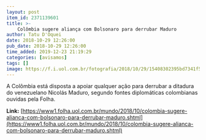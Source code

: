 ```yaml
---
layout: post
item_id: 2371139601
title: >-
    Colômbia sugere aliança com Bolsonaro para derrubar Maduro
author: Tatu D'Oquei
date: 2018-10-29 12:26:00
pub_date: 2018-10-29 12:26:00
time_added: 2019-12-23 21:19:29
categories: [avisamos]
tags: []
image: https://f.i.uol.com.br/fotografia/2018/10/29/15408302395bd7341f515cd_1540830239_3x2_rt.jpg
---
```


A Colômbia está disposta a apoiar qualquer ação para derrubar a ditadura do venezuelano Nicolás Maduro, segundo fontes diplomáticas colombianas ouvidas pela Folha.

**Link:** [https://www1.folha.uol.com.br/mundo/2018/10/colombia-sugere-alianca-com-bolsonaro-para-derrubar-maduro.shtml](https://www1.folha.uol.com.br/mundo/2018/10/colombia-sugere-alianca-com-bolsonaro-para-derrubar-maduro.shtml)

